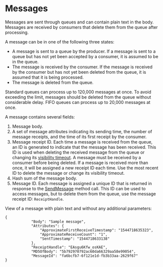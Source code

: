 # Messages

Messages are sent through queues and can contain plain text in the body. Messages are received by consumers that delete them from the queue after processing.

A message can be in one of the following three states:

* A message is sent to a queue by the producer. If a message is sent to a queue but has not yet been accepted by a consumer, it is assumed to be in the queue.
* The message is received by the consumer. If the message is received by the consumer but has not yet been deleted from the queue, it is assumed that it is being processed.
* The message is deleted from the queue.

Standard queues can process up to 120,000 messages at once. To avoid exceeding the limit, messages should be deleted from the queue without considerable delay. FIFO queues can process up to 20,000 messages at once.

A message contains several fields:

1. Message body.
1. A set of message attributes indicating its sending time, the number of message receipts, and the time of its first receipt by the consumer.
1. Message receipt ID. Each time a message is received from the queue, an ID is generated to indicate that the message has been received. This ID is used when deleting the received message from the queue or changing its [visibility timeout](visibility-timeout.md). A message must be received by a consumer before being deleted. If a message is received more than once, it will be assigned a new receipt ID each time. Use the most recent ID to delete the message or change its visibility timeout.
1. Hash sum of the message body.
1. Message ID. Each message is assigned a unique ID that is returned in response to the [SendMessage](../api-ref/message/SendMessage.md) method call. This ID can be used to access messages, but to delete them from the queue, use the message receipt ID: `ReceiptHandle`.

View of a message with plain text and without any additional parameters:

~~~
{
            "Body": "Sample message",
            "Attributes": {
                "ApproximateFirstReceiveTimestamp": "1544718635323",
                "ApproximateReceiveCount": "1",
                "SentTimestamp": "1544718633138"
            },
            "ReceiptHandle": "EAsgu6Kfw_osKAE",
            "MD5OfBody": "5b792970792ac60da66329aa58e99054",
            "MessageId": "fa6bcfb7-6f121e1d-fb3b33aa-2629f67"
}
~~~
